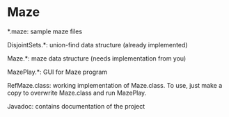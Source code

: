 Maze
====
*.maze: sample maze files

DisjointSets.*: union-find data structure (already implemented)

Maze.*: maze data structure (needs implementation from you)

MazePlay.*: GUI for Maze program

RefMaze.class: working implementation of Maze.class. To use, just make a copy to overwrite Maze.class and run MazePlay.

Javadoc: contains documentation of the project
